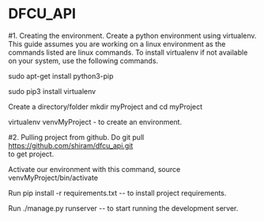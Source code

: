 # DFCU_API

#1. Creating the environment.
Create a python environment using virtualenv. This guide assumes you are working on a linux environment as the commands listed are linux commands.
To install virtualenv if not available on your system, use the following commands.

​​sudo apt-get install python3-pip

sudo pip3 install virtualenv

Create a directory/folder mkdir myProject and cd myProject

virtualenv venvMyProject  - to create an environment.

#2. Pulling project from github.
Do 
git pull https://github.com/shiram/dfcu_api.git   
to get project.

Activate our environment with this command, 
source venvMyProject/bin/activate

Run pip  install -r requirements.txt -- to install project requirements.

Run ./manage.py runserver -- to start running the development server.
